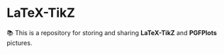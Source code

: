 # LaTeX-TikZ

📚 This is a repository for storing and sharing **LaTeX-TikZ**  and **PGFPlots** pictures.
